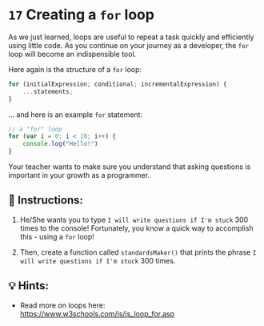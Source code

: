 # `17` Creating a `for` loop

As we just learned, loops are useful to repeat a task quickly and efficiently using little code. As you continue on your journey as a developer, the `for` loop will become an indispensible tool.

Here again is the structure of a `for` loop:

```js
for (initialExpression; conditional; incrementalExpression) {
    ...statements;
}
```
... and here is an example `for` statement:

```js
// a "for" loop
for (var i = 0; i < 10; i++) {
    console.log("Hello!")
}
```

Your teacher wants to make sure you understand that asking questions is important in your growth as a programmer. 

## 📝 Instructions:

1. He/She wants you to type `I will write questions if I'm stuck` 300 times to the console! Fortunately, you know a quick way to accomplish this - using a `for` loop!

2. Then, create a function called `standardsMaker()` that prints the phrase `I will write questions if I'm stuck` 300 times.

## 💡 Hints:

+ Read more on loops here: https://www.w3schools.com/js/js_loop_for.asp